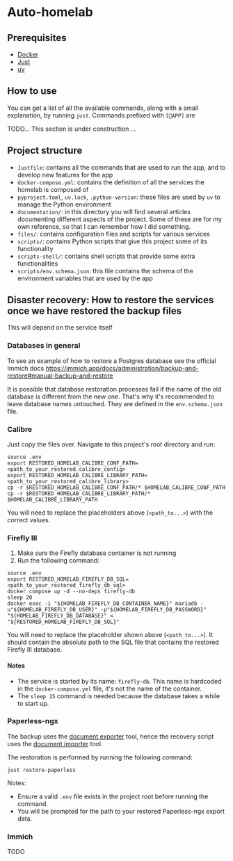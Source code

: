 # Auto-homelab

## Prerequisites

- [Docker](https://www.docker.com/get-started/)
- [Just](https://github.com/casey/just)
- [uv](https://github.com/astral-sh/uv)

## How to use

You can get a list of all the available commands, along with a small explanation, by running `just`. Commands
prefixed with `[🔧APP]` are 

TODO... This section is under construction ...

## Project structure

- `Justfile`: contains all the commands that are used to run the app, and to develop new features for the app
- `docker-compose.yml`: contains the definition of all the services the homelab is composed of
- `pyproject.toml`, `uv.lock`, `.python-version`: these files are used by `uv` to manage the Python environment
- `documentation/`: in this directory you will find several articles documenting different aspects of the project. Some of
these are for my own reference, so that I can remember how I did something.
- `files/`: contains configuration files and scripts for various services
- `scripts/`: contains Python scripts that give this project some of its functionality
- `scripts-shell/`: contains shell scripts that provide some extra functionalities
- `scripts/env.schema.json`: this file contains the schema of the environment variables that are used by the app

## Disaster recovery: How to restore the services once we have restored the backup files

This will depend on the service itself

### Databases in general

To see an example of how to restore a Postgres database see the official Immich
docs https://immich.app/docs/administration/backup-and-restore#manual-backup-and-restore

It is possible that database restoration processes fail if the name of the old database is different from the new one.
That's why it's recommended to leave database names untouched. They are defined in the `env.schema.json` file.

### Calibre

Just copy the files over. Navigate to this project's root directory and run:

```shell
source .env
export RESTORED_HOMELAB_CALIBRE_CONF_PATH=<path_to_your_restored_calibre_config>
export RESTORED_HOMELAB_CALIBRE_LIBRARY_PATH=<path_to_your_restored_calibre_library>
cp -r $RESTORED_HOMELAB_CALIBRE_CONF_PATH/* $HOMELAB_CALIBRE_CONF_PATH
cp -r $RESTORED_HOMELAB_CALIBRE_LIBRARY_PATH/* $HOMELAB_CALIBRE_LIBRARY_PATH
```

You will need to replace the placeholders above (`<path_to...>`) with the correct values.

### Firefly III

1. Make sure the Firefly database container is not running
2. Run the following command:

```shell
source .env
export RESTORED_HOMELAB_FIREFLY_DB_SQL=<path_to_your_restored_firefly_db_sql>
docker compose up -d --no-deps firefly-db
sleep 20 
docker exec -i "${HOMELAB_FIREFLY_DB_CONTAINER_NAME}" mariadb -u"${HOMELAB_FIREFLY_DB_USER}" -p"${HOMELAB_FIREFLY_DB_PASSWORD}" "${HOMELAB_FIREFLY_DB_DATABASE}" < "${RESTORED_HOMELAB_FIREFLY_DB_SQL}"
```

You will need to replace the placeholder shown above (`<path_to...>`). It should contain the absolute path to the SQL file 
that contains the restored Firefly III database.

#### Notes

- The service is started by its name: `firefly-db`. This name is hardcoded in the `docker-compose.yml` file, it's not the name of the container.
- The `sleep 15` command is needed because the database takes a while to start up.

### Paperless-ngx

The backup uses the [document exporter](https://docs.paperless-ngx.com/administration/#exporter) tool,
hence the recovery script uses the [document importer](https://docs.paperless-ngx.com/administration/#importer) tool.

The restoration is performed by running the following command:

```shell
just restore-paperless
```

Notes:
- Ensure a valid `.env` file exists in the project root before running the command.
- You will be prompted for the path to your restored Paperless-ngx export data.

### Immich

TODO
